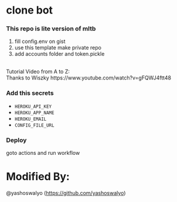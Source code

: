 # clone bot
### This repo is lite version of mltb

1. fill config.env on gist <br>
2. use this template make private repo <br>
3. add accounts folder and token.pickle <br>

<br>
Tutorial Video from A to Z:<br>
Thanks to Wiszky
https://www.youtube.com/watch?v=gFQWJ4ftt48


### Add this secrets
- `HEROKU_API_KEY`
- `HEROKU_APP_NAME`
- `HEROKU_EMAIL`
- `CONFIG_FILE_URL`

### Deploy
goto actions and run workflow

# Modified By:
@yashoswalyo (https://github.com/yashoswalyo)
